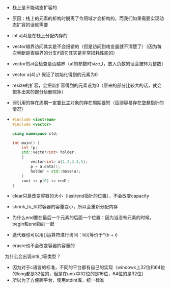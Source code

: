 - 栈上是不能动态扩容的

- 原因：栈上的元素的析构时脱离了作用域才会析构的，而我们如果需要实现动态扩容的话就需要

- int a[4]是在栈上分配内存的

- vector越界访问其实是不会报错的（但是访问到啥变量就不清楚了）（因为每次判断是否越界的分支if语句其实是非常损耗性能的）

- vector的at会检查是否越界（at的参数时size_t，放入负数的话会被转为整数）

- vector<int> a(4);// 保证了初始化得到的元素为0

- resize的扩容，会把新扩容得到的元素设为0（原来的部分比较大的话，就会把多出来的部分给删除掉）

- 弱引用的存在周期一定要比主对象的存在周期要短（否则容易存在空悬指针的情况）

- ```cpp
  #include <iostream>
  #include <vector>
  
  using namespace std;
  
  int main() {
      int *p;
      std::vector<int> holder;
      {
          vector<int> a{1,2,3,4,5};
          p = a.data();
          holder = std::move(a);
      }
      cout << p[0] << endl;
  }
  ```

- clear只是改变容器的大小（last/end指针的位置），不会改变capacity

- shrink_to_fit将容器的容量变小，所以会重新分配内存

- 为什么end要在最后一个元素的后面一个位置：因为当没有元素的时候，begin和end指向一起

- 迭代器也可以用[]运算符进行访问：b[i]等价于*(b + i)

- erasre也不会改变容器的容量的



为什么会出现int8_t等类型？

- 因为对于c语言的标准，不同的平台都有自己的实现（windows上32位和64位的long都是32位的，但是在unix中32位的是16位，64位的是32位）
- 所以为了方便跨平台，使用stdint库，统一标准